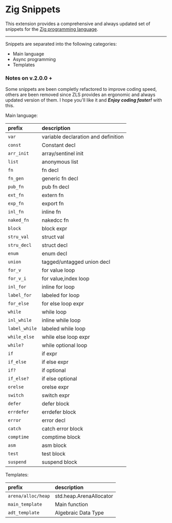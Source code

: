 # Zig Snippets

This extension provides a comprehensive and always updated set of snippets for the [Zig programming language](https://ziglang.org).

-----------------------------------------------------------------------------------------------------------
Snippets are separated into the following categories:

* Main language
* Async programming
* Templates

### Notes on v.2.0.0 +

Some snippets are been completly refactored to improve coding speed, others are been removed since ZLS provides an ergonomic and always updated version of them.
I hope you'll like it and ***Enjoy coding faster!*** with this.

Main language:

| prefix            | description                         |
|:------------------|:------------------------------------|
| ```var```         | variable declaration and definition |
| ```const```       | Constant decl                       |
| ```arr_init```    | array/sentinel init                 |
| ```list```        | anonymous list                      |
| ```fn```          | fn decl                             |
| ```fn_gen```      | generic fn decl                     |
| ```pub_fn```      | pub fn decl                         |
| ```ext_fn```      | extern fn                           |
| ```exp_fn```      | export fn                           |
| ```inl_fn```      | inline fn                           |
| ```naked_fn```    | nakedcc fn                          |
| ```block```       | block expr                          |
| ```stru_val```    | struct val                          |
| ```stru_decl```   | struct decl                         |
| ```enum```        | enum decl                           |
| ```union```       | tagged/untagged union decl          |
| ```for_v```       | for value loop                      |
| ```for_v_i```     | for value,index loop                |
| ```inl_for```     | inline for loop                     |
| ```label_for```   | labeled for loop                    |
| ```for_else```    | for else loop expr                  |
| ```while```       | while loop                          |
| ```inl_while```   | inline while loop                   |
| ```label_while``` | labeled while loop                  |
| ```while_else```  | while else loop expr                |
| ```while?```      | while optional loop                 |
| ```if```          | if expr                             |
| ```if_else```     | if else expr                        |
| ```if?```         | if optional                         |
| ```if_else?```    | if else optional                    |
| ```orelse```      | orelse expr                         |
| ```switch```      | switch expr                         |
| ```defer```       | defer block                         |
| ```errdefer```    | errdefer block                      |
| ```error```       | error decl                          |
| ```catch```       | catch error block                   |
| ```comptime```    | comptime block                      |
| ```asm```         | asm block                           |
| ```test```        | test block                          |
| ```suspend```     | suspend block                       |

Templates:

| prefix                 | description               |
|:-----------------------|:--------------------------|
| ```arena/alloc/heap``` | std.heap.ArenaAllocator   |
| ```main_template```    | Main function             |
| ```adt_template```     | Algebraic Data Type       |

